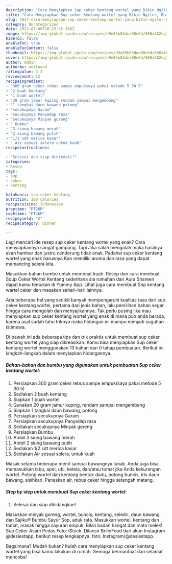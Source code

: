 ```yaml
---
description: "Cara Menyiapkan Sup ceker kentang wortel yang Bikin Ngiler, Buat Buka Puasa Menggugah Selera"
title: "Cara Menyiapkan Sup ceker kentang wortel yang Bikin Ngiler, Buat Buka Puasa Menggugah Selera"
slug: 2847-cara-menyiapkan-sup-ceker-kentang-wortel-yang-bikin-ngiler-buat-buka-puasa-menggugah-selera
category: Uncategorized
date: 2022-07-06T10:23:25.166Z
image: https://img-global.cpcdn.com/recipes/d9e85b83dea00e3d/680x482cq70/sup-ceker-kentang-wortel-foto-resep-utama.jpg
hideToc: false
enableToc: true
enableTocContent: false
thumbnail: https://img-global.cpcdn.com/recipes/d9e85b83dea00e3d/680x482cq70/sup-ceker-kentang-wortel-foto-resep-utama.jpg
cover: https://img-global.cpcdn.com/recipes/d9e85b83dea00e3d/680x482cq70/sup-ceker-kentang-wortel-foto-resep-utama.jpg
author: Admin
authorAv: notfound
ratingvalue: 3.3
reviewcount: 12
recipeingredient:
- "300 gram ceker rebus sampe empuksaya pakai metode 5 30 5"
- "2 buah kentang"
- "1 buah wortel"
- "20 gram jamur kuping rendam sampai mengembang"
- "1 tangkai daun bawang potong"
- "secukupnya Garam"
- "secukupnya Penyedap rasa"
- "secukupnya Minyak goreng"
- " Bumbu"
- "3 siung bawang merah"
- "2 siung bawang putih"
- "1/2 sdt merica kasar"
- " Air sesuai selera untuk kuah"
recipeinstructions:

- "Selesai dan siap dinikmati!"
categories:
- Resep
tags:
- sup
- ceker
- kentang

katakunci: sup ceker kentang 
nutrition: 188 calories
recipecuisine: Indonesian
preptime: "PT26M"
cooktime: "PT46M"
recipeyield: "2"
recipecategory: Dinner

---
```



Lagi mencari ide resep sup ceker kentang wortel yang enak? Cara menyiapkannya sangat gampang. Tapi Jika salah mengolah maka hasilnya akan hambar dan justru cenderung tidak enak. Padahal sup ceker kentang wortel yang enak harusnya Kan memiliki aroma dan rasa yang dapat memancing selera kita.


Masukkan bahan bumbu untuk membuat kuah. Resep dan cara membuat Soup Ceker Wortel Kentang sederhana ala rumahan dari Aura Shareen dapat kamu temukan di Yummy App. Lihat juga cara membuat Sop kentang wartel ceker dan masakan sehari-hari lainnya.

Ada beberapa hal yang sedikit banyak mempengaruhi kualitas rasa dari sup ceker kentang wortel, pertama dari jenis bahan, lalu pemilihan bahan segar hingga cara mengolah dan menyajikannya. Tak perlu pusing jika mau menyiapkan sup ceker kentang wortel yang enak di mana pun anda berada, karena asal sudah tahu triknya maka hidangan ini mampu menjadi suguhan istimewa.


Di bawah ini ada beberapa tips dan trik praktis untuk membuat sup ceker kentang wortel yang siap dikreasikan. Kamu bisa menyiapkan Sup ceker kentang wortel menggunakan 13 bahan dan 0 tahap pembuatan. Berikut ini langkah-langkah dalam menyiapkan hidangannya.

<!--inarticleads1-->

##### Bahan-bahan dan bumbu yang digunakan untuk pembuatan Sup ceker kentang wortel:

1. Persiapkan 300 gram ceker rebus sampe empuk(saya pakai metode 5 30 5)
1. Sediakan 2 buah kentang
1. Siapkan 1 buah wortel
1. Gunakan 20 gram jamur kuping, rendam sampai mengembang
1. Siapkan 1 tangkai daun bawang, potong
1. Persiapkan secukupnya Garam
1. Persiapkan secukupnya Penyedap rasa
1. Sediakan secukupnya Minyak goreng
1. Persiapkan  Bumbu
1. Ambil 3 siung bawang merah
1. Ambil 2 siung bawang putih
1. Sediakan 1/2 sdt merica kasar
1. Sediakan  Air sesuai selera, untuk kuah


Masak selama beberapa menit sampai bawangnya lunak. Anda juga bisa memasukkan labu, apel, ubi, ketela, dan/atau tomat jika Anda kekurangan wortel. Potong wortel dan kentang bentuk dadu, potong buncis, iris daun bawang, sisihkan. Panaskan air, rebus ceker hingga setengah matang. 

<!--inarticleads2-->

##### Step by step untuk membuat Sup ceker kentang wortel:


1. Selesai dan siap dihidangkan!

Masukkan minyak goreng, wortel, buncis, kentang, seledri, daun bawang dan Sajiku® Bumbu Sayur Sop, aduk rata. Masukkan wortel, kentang dan tomat, masak hingga sayuran empuk. Bikin badan hangat dan mata melek! Sup Ceker Asam Pedas Foto: iStock. Dilansir BrilioFood dari akun Instagram @desiestapp, berikut resep lengkapnya. foto: Instagram/@desiestapp. 

Bagaimana? Mudah bukan? Itulah cara menyiapkan sup ceker kentang wortel yang bisa kamu lakukan di rumah. Semoga bermanfaat dan selamat mencoba!
